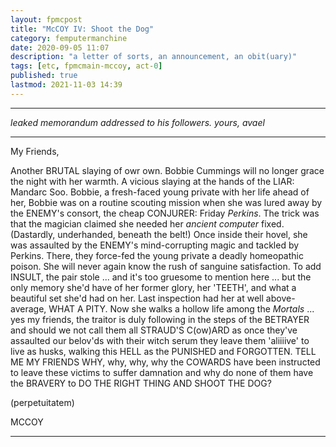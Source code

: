 ```yaml
---
layout: fpmcpost
title: "McCOY IV: Shoot the Dog"
category: femputermanchine
date: 2020-09-05 11:07
description: "a letter of sorts, an announcement, an obit(uary)"
tags: [etc, fpmcmain-mccoy, act-0]
published: true
lastmod: 2021-11-03 14:39
---
```

[//]: # ( 09/05/20  -added)
[//]: # ( 03/04/21  -this should be from avael not avaelle)
[//]: # ( 10/15/21  -this and wendy corrected for linx)
[//]: # ( 11/03/21  -title added)

*****

<i>leaked memorandum addressed to his followers. yours, avael</i>

*****

My Friends,

Another BRUTAL slaying of owr own. Bobbie Cummings will no longer grace the night with her warmth. A vicious slaying at the hands of the LIAR: Mandarc Soo. Bobbie, a fresh-faced young private with her life ahead of her, Bobbie was on a routine scouting mission when she was lured away by the ENEMY's consort, the cheap CONJURER: Friday <i>Perkins</i>. The trick was that the magician claimed she needed her <i>ancient computer</i> fixed. (Dastardly, underhanded, beneath the belt!) Once inside their hovel, she was assaulted by the ENEMY's mind-corrupting magic and tackled by Perkins. There, they force-fed the young private a deadly homeopathic poison. She will never again know the rush of sanguine satisfaction. To add INSULT, the pair stole ... and it's too gruesome to mention here ... but the only memory she'd have of her former glory, her 'TEETH', and what a beautiful set she'd had on her. Last inspection had her at well above-average, WHAT A PITY. Now she walks a hollow life among the <i>Mortals</i> ... yes my friends, the traitor is duly following in the steps of the BETRAYER and should we not call them all STRAUD'S C(ow)ARD as once they've assaulted our belov'ds with their witch serum they leave them 'aliiiive' to live as husks, walking this HELL as the PUNISHED and FORGOTTEN. TELL ME MY FRIENDS WHY, why, why, why the COWARDS have been instructed to leave these victims to suffer damnation and why do none of them have the BRAVERY to DO THE RIGHT THING AND SHOOT THE DOG?

(perpetuitatem)

MCCOY

*****
